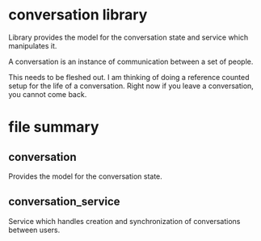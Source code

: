 conversation library
===================================================================

Library provides the model for the conversation state and service which
manipulates it.

A conversation is an instance of communication between a set of people.

This needs to be fleshed out. I am thinking of doing a reference 
counted setup for the life of a conversation. Right now if you leave
a conversation, you cannot come back.

file summary
===================================================================

conversation         
-------------------------------------------------------------------

Provides the model for the conversation state.

conversation_service 
-------------------------------------------------------------------

Service which handles creation and synchronization
of conversations between users.
              
